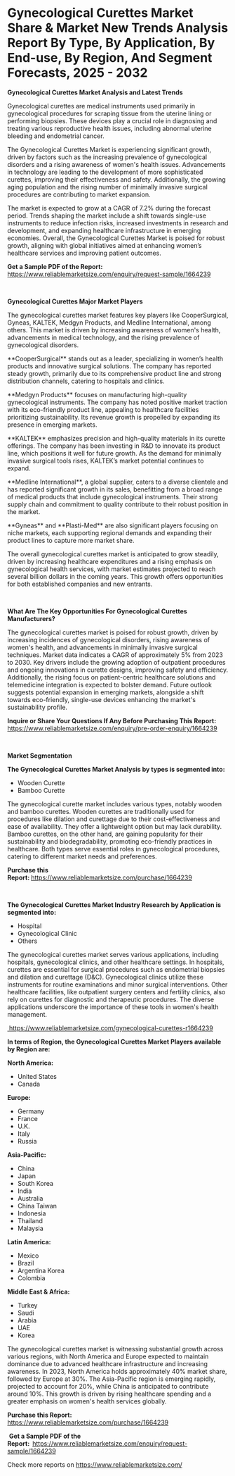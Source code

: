 <p><h1>Gynecological Curettes Market Share & Market New Trends Analysis Report By Type, By Application, By End-use, By Region, And Segment Forecasts, 2025 - 2032</h1></p><p><strong>Gynecological Curettes Market Analysis and Latest Trends</strong></p>
<p><p>Gynecological curettes are medical instruments used primarily in gynecological procedures for scraping tissue from the uterine lining or performing biopsies. These devices play a crucial role in diagnosing and treating various reproductive health issues, including abnormal uterine bleeding and endometrial cancer.</p><p>The Gynecological Curettes Market is experiencing significant growth, driven by factors such as the increasing prevalence of gynecological disorders and a rising awareness of women's health issues. Advancements in technology are leading to the development of more sophisticated curettes, improving their effectiveness and safety. Additionally, the growing aging population and the rising number of minimally invasive surgical procedures are contributing to market expansion.</p><p>The market is expected to grow at a CAGR of 7.2% during the forecast period. Trends shaping the market include a shift towards single-use instruments to reduce infection risks, increased investments in research and development, and expanding healthcare infrastructure in emerging economies. Overall, the Gynecological Curettes Market is poised for robust growth, aligning with global initiatives aimed at enhancing women’s healthcare services and improving patient outcomes.</p></p>
<p><strong>Get a Sample PDF of the Report:&nbsp;</strong> <a href="https://www.reliablemarketsize.com/enquiry/request-sample/1664239?utm_campaign=3217&utm_medium=2&utm_source=Github&utm_content=ia&utm_term=23032025&utm_id=gynecological-curettes">https://www.reliablemarketsize.com/enquiry/request-sample/1664239</a></p>
<p>&nbsp;</p>
<p><strong>Gynecological Curettes Major Market Players</strong></p>
<p><p>The gynecological curettes market features key players like CooperSurgical, Gyneas, KALTEK, Medgyn Products, and Medline International, among others. This market is driven by increasing awareness of women's health, advancements in medical technology, and the rising prevalence of gynecological disorders.</p><p>**CooperSurgical** stands out as a leader, specializing in women’s health products and innovative surgical solutions. The company has reported steady growth, primarily due to its comprehensive product line and strong distribution channels, catering to hospitals and clinics.</p><p>**Medgyn Products** focuses on manufacturing high-quality gynecological instruments. The company has noted positive market traction with its eco-friendly product line, appealing to healthcare facilities prioritizing sustainability. Its revenue growth is propelled by expanding its presence in emerging markets.</p><p>**KALTEK** emphasizes precision and high-quality materials in its curette offerings. The company has been investing in R&D to innovate its product line, which positions it well for future growth. As the demand for minimally invasive surgical tools rises, KALTEK’s market potential continues to expand.</p><p>**Medline International**, a global supplier, caters to a diverse clientele and has reported significant growth in its sales, benefitting from a broad range of medical products that include gynecological instruments. Their strong supply chain and commitment to quality contribute to their robust position in the market.</p><p>**Gyneas** and **Plasti-Med** are also significant players focusing on niche markets, each supporting regional demands and expanding their product lines to capture more market share.</p><p>The overall gynecological curettes market is anticipated to grow steadily, driven by increasing healthcare expenditures and a rising emphasis on gynecological health services, with market estimates projected to reach several billion dollars in the coming years. This growth offers opportunities for both established companies and new entrants.</p></p>
<p>&nbsp;</p>
<p><strong>What Are The Key Opportunities For Gynecological Curettes Manufacturers?</strong></p>
<p><p>The gynecological curettes market is poised for robust growth, driven by increasing incidences of gynecological disorders, rising awareness of women's health, and advancements in minimally invasive surgical techniques. Market data indicates a CAGR of approximately 5% from 2023 to 2030. Key drivers include the growing adoption of outpatient procedures and ongoing innovations in curette designs, improving safety and efficiency. Additionally, the rising focus on patient-centric healthcare solutions and telemedicine integration is expected to bolster demand. Future outlook suggests potential expansion in emerging markets, alongside a shift towards eco-friendly, single-use devices enhancing the market's sustainability profile.</p></p>
<p><strong>Inquire or Share Your Questions If Any Before Purchasing This Report:</strong> <a href="https://www.reliablemarketsize.com/enquiry/pre-order-enquiry/1664239?utm_campaign=3217&utm_medium=2&utm_source=Github&utm_content=ia&utm_term=23032025&utm_id=gynecological-curettes">https://www.reliablemarketsize.com/enquiry/pre-order-enquiry/1664239</a></p>
<p>&nbsp;</p>
<p><strong>Market Segmentation</strong></p>
<p><strong>The Gynecological Curettes Market Analysis by types is segmented into:</strong></p>
<p><ul><li>Wooden Curette</li><li>Bamboo Curette</li></ul></p>
<p><p>The gynecological curette market includes various types, notably wooden and bamboo curettes. Wooden curettes are traditionally used for procedures like dilation and curettage due to their cost-effectiveness and ease of availability. They offer a lightweight option but may lack durability. Bamboo curettes, on the other hand, are gaining popularity for their sustainability and biodegradability, promoting eco-friendly practices in healthcare. Both types serve essential roles in gynecological procedures, catering to different market needs and preferences.</p></p>
<p><strong>Purchase this Report:&nbsp;</strong><a href="https://www.reliablemarketsize.com/purchase/1664239?utm_campaign=3217&utm_medium=2&utm_source=Github&utm_content=ia&utm_term=23032025&utm_id=gynecological-curettes">https://www.reliablemarketsize.com/purchase/1664239</a></p>
<p>&nbsp;</p>
<p><strong>The Gynecological Curettes Market Industry Research by Application is segmented into:</strong></p>
<p><ul><li>Hospital</li><li>Gynecological Clinic</li><li>Others</li></ul></p>
<p><p>The gynecological curettes market serves various applications, including hospitals, gynecological clinics, and other healthcare settings. In hospitals, curettes are essential for surgical procedures such as endometrial biopsies and dilation and curettage (D&C). Gynecological clinics utilize these instruments for routine examinations and minor surgical interventions. Other healthcare facilities, like outpatient surgery centers and fertility clinics, also rely on curettes for diagnostic and therapeutic procedures. The diverse applications underscore the importance of these tools in women's health management.</p></p>
<p><a href="https://www.reliablemarketsize.com/gynecological-curettes-r1664239?utm_campaign=3217&utm_medium=2&utm_source=Github&utm_content=ia&utm_term=23032025&utm_id=gynecological-curettes">&nbsp;https://www.reliablemarketsize.com/gynecological-curettes-r1664239</a></p>
<p><strong>In terms of Region, the Gynecological Curettes Market Players available by Region are:</strong></p>
<p>
    <p> <strong> North America: </strong>
        <ul>
            <li>United States</li>
            <li>Canada</li>
        </ul>
        </p> 
    <p> <strong> Europe: </strong>
        <ul>
            <li>Germany</li>
            <li>France</li>
            <li>U.K.</li>
            <li>Italy</li>
            <li>Russia</li>
        </ul>
        </p> 
    <p> <strong> Asia-Pacific: </strong>
        <ul>
            <li>China</li>
            <li>Japan</li>
            <li>South Korea</li>
            <li>India</li>
            <li>Australia</li>
            <li>China Taiwan</li>
            <li>Indonesia</li>
            <li>Thailand</li>
            <li>Malaysia</li>
        </ul>
        </p> 
    <p> <strong> Latin America: </strong>
        <ul>
            <li>Mexico</li>
            <li>Brazil</li>
            <li>Argentina Korea</li>
            <li>Colombia</li>
        </ul>
        </p> 
    <p> <strong> Middle East & Africa: </strong>
        <ul>
            <li>Turkey</li>
            <li>Saudi</li>
            <li>Arabia</li>
            <li>UAE</li>
            <li>Korea</li>
        </ul>
    </p>
    </p>
<p><p>The gynecological curettes market is witnessing substantial growth across various regions, with North America and Europe expected to maintain dominance due to advanced healthcare infrastructure and increasing awareness. In 2023, North America holds approximately 40% market share, followed by Europe at 30%. The Asia-Pacific region is emerging rapidly, projected to account for 20%, while China is anticipated to contribute around 10%. This growth is driven by rising healthcare spending and a greater emphasis on women's health services globally.</p></p>
<p><strong>Purchase this Report: </strong><a href="https://www.reliablemarketsize.com/purchase/1664239?utm_campaign=3217&utm_medium=2&utm_source=Github&utm_content=ia&utm_term=23032025&utm_id=gynecological-curettes">https://www.reliablemarketsize.com/purchase/1664239</a></p>
<p>&nbsp;<strong>Get a Sample PDF of the Report:&nbsp;&nbsp;</strong><a href="https://www.reliablemarketsize.com/enquiry/request-sample/1664239?utm_campaign=3217&utm_medium=2&utm_source=Github&utm_content=ia&utm_term=23032025&utm_id=gynecological-curettes">https://www.reliablemarketsize.com/enquiry/request-sample/1664239</a></p>
<p><strong></strong></p>
<p>Check more reports on <a href="https://www.reliablemarketsize.com/?utm_campaign=3217&utm_medium=2&utm_source=Github&utm_content=ia&utm_term=23032025&utm_id=gynecological-curettes">https://www.reliablemarketsize.com/</a></p>